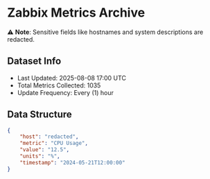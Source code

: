 # Zabbix Metrics Archive

⚠️ **Note**: Sensitive fields like hostnames and system descriptions are redacted.

## Dataset Info
- Last Updated: 2025-08-08 17:00 UTC
- Total Metrics Collected: 1035
- Update Frequency: Every (1) hour

## Data Structure
```json
{
    "host": "redacted",
    "metric": "CPU Usage",
    "value": "12.5",
    "units": "%",
    "timestamp": "2024-05-21T12:00:00"
}
```
